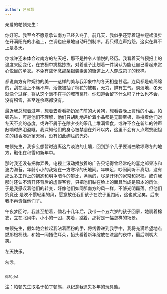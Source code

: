 ```yaml
---
author: 吕彦慧
---
```

亲爱的帕顿先生：

你好呀。我至今不愿意承认南方已经入冬了。前几天，我似乎还穿着短袖短裙漫步在开满阳光的小道上，空调也应景地自动开到制冷。我只得连声抱怨，这实在算不上是冬天。

你或许还未体会过南方的冬天吧，那不是种令人愉悦的经历。我看着天气预报上的温度来回变化，在衣橱中挑挑拣拣，对着镜子比划着一件误认为能让自己看起来赏心悦目的单衣。不免有些怀念那条银装素裹的街道上人人穿成包子的模样。

都说南方有种婉约的美——这样的美与我印象中的冬天相差甚远。连风都是软绵绵的，刮在脸上不痛不痒，活像被抽了棉花的被套，无力，鲜有生气。淡淡地，冬天就像个过客，将从这个满不在乎的城市离开。你知道会留下什么吗？什么也不会，没有积雪，甚至连余寒都没有。

最近我总想着过年，想着去看看奶奶家门前的大黄狗，想看春晚上贾玲的小品。帕顿先生，可是他们不理解，他们只胡乱地评价着小品都是无聊至极，秉持着他们对冬天不变的态度。或许不屑于在除夕夜的茶几上堆满零食，或许不会在新年的钟声敲响时热泪盈眶。我深知他们的身心被禁锢在外环以内，这里不会有人点燃祭祀祖先的线香凑近窜天猴，没有如此绚烂的光彩。

帕顿先生，我多么想暂时逃离这片淡泊的土壤，回到那个几乎要谱曲歌颂寒冬的地方，融化在积雪和新年中。

那时我还没有把你弄丢，电视上滚动播放着的广告只记得曾经常吃的喜之郎果冻和波力海苔。年龄小小的我宛在一方寒冷的天地间。年味足，吵闹间听不真切，没有那么多工作上的抱怨和明争暗斗的攀比，满满的，尽是开怀的家常和祝福。或许我那时还认不清开怀背后的虚假客套，只把他们黏在脸上的面具当成是原本的肉体。于是我感叹着他们的转变，好像他们如同那南方的风一样，不够光明磊落。但他们究竟还
是吹不惯轻柔的风，愿意放任我们孩子在院子里跑闹，这也就足矣。后来我不再责怪他们了。

午夜梦回时，我甚至想着，倘若十几年后，我带一个五六岁的孩子回家，她裹着棉衣，立在北风中，小小的一团，笑着，跳着，那将是一幅怎样的场景。

帕顿先生，假如她会拉起我沾着面粉的手，将线香递到我手中，我将充满希望地点燃那根棉线，和她一同捂住耳朵，抬头看着新年绽放在漆黑的夜中，最后咧嘴大笑。

冬天快乐。

勿念，

                                                                                                                你的小A

注：帕顿先生取名于帕丁顿熊，以纪念我遗失多年的玩具熊。
